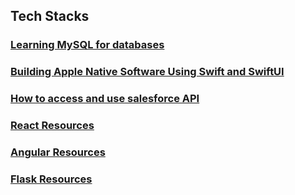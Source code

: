 ## Tech Stacks

### [Learning MySQL for databases](./Tech_Stacks/Learning_MySQL.md)

### [Building Apple Native Software Using Swift and SwiftUI](./Tech_Stacks/swift.md)

### [How to access and use salesforce API](./Tech_Stacks/salesforce_api.md)

### [React Resources](./Tech_Stacks/React.md)

### [Angular Resources](./Tech_Stacks/Angular.md)

### [Flask Resources](./Tech_Stacks/Flask.md)
